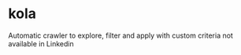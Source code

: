 # kola
Automatic crawler to explore, filter and apply with custom criteria not available in Linkedin
